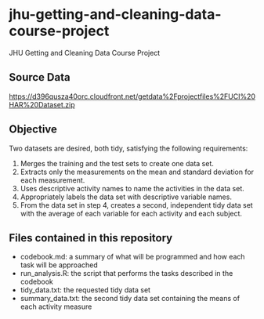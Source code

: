 # jhu-getting-and-cleaning-data-course-project
JHU Getting and Cleaning Data Course Project

## Source Data

https://d396qusza40orc.cloudfront.net/getdata%2Fprojectfiles%2FUCI%20HAR%20Dataset.zip

## Objective

Two datasets are desired, both tidy, satisfying the following requirements:

1. Merges the training and the test sets to create one data set.
2. Extracts only the measurements on the mean and standard deviation for each measurement. 
3. Uses descriptive activity names to name the activities in the data set.
4. Appropriately labels the data set with descriptive variable names. 
5. From the data set in step 4, creates a second, independent tidy data set with the average of each variable for each activity and each subject.

## Files contained in this repository

- codebook.md: a summary of what will be programmed and how each task will be approached
- run_analysis.R: the script that performs the tasks described in the codebook
- tidy_data.txt: the requested tidy data set
- summary_data.txt: the second tidy data set containing the means of each activity measure

